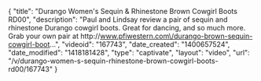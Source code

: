 {
    "title": "Durango Women's Sequin & Rhinestone Brown Cowgirl Boots RD00",
    "description": "Paul and Lindsay review a pair of sequin and rhinestone Durango cowgirl boots. Great for dancing, and so much more. Grab your own pair at http:\/\/www.pfiwestern.com\/durango-brown-sequin-cowgirl-boot...",
    "videoid": "167743",
    "date_created": "1400657524",
    "date_modified": "1418181428",
    "type": "captivate",
    "layout": "video",
    "url": "\/v\/durango-women-s-sequin-rhinestone-brown-cowgirl-boots-rd00\/167743"
}